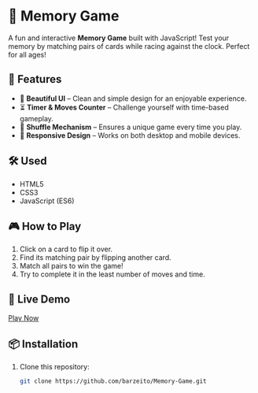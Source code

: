 # 🧠 Memory Game

A fun and interactive **Memory Game** built with JavaScript! Test your memory by matching pairs of cards while racing against the clock. Perfect for all ages!

## 🚀 Features
- 🎨 **Beautiful UI** – Clean and simple design for an enjoyable experience.
- ⏳ **Timer & Moves Counter** – Challenge yourself with time-based gameplay.
- 🔄 **Shuffle Mechanism** – Ensures a unique game every time you play.
- 📱 **Responsive Design** – Works on both desktop and mobile devices.

## 🛠️ Used
- HTML5  
- CSS3  
- JavaScript (ES6)  

## 🎮 How to Play
1. Click on a card to flip it over.  
2. Find its matching pair by flipping another card.  
3. Match all pairs to win the game!  
4. Try to complete it in the least number of moves and time.  

## 🔗 Live Demo
[Play Now](https://barzeito.github.io/Memory-Game/)  

## 📦 Installation
1. Clone this repository:  
   ```bash
   git clone https://github.com/barzeito/Memory-Game.git
